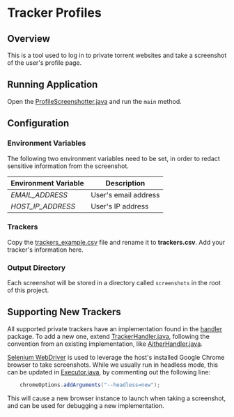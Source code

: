 # Tracker Profiles

## Overview

This is a tool used to log in to private torrent websites and take a screenshot of the user's profile page.

## Running Application

Open the [ProfileScreenshotter.java](./profile/src/main/java/me/zodac/tracker/ProfileScreenshotter.java) and run the `main` method.

## Configuration

### Environment Variables

The following two environment variables need to be set, in order to redact sensitive information from the screenshot.

| Environment Variable | Description          |
|----------------------|----------------------|
| *EMAIL_ADDRESS*      | User's email address |
| *HOST_IP_ADDRESS*    | User's IP address    |

### Trackers

Copy the [trackers_example.csv](./profile/src/main/resources/trackers_example.csv) file and rename it to **trackers.csv**. Add your tracker's
information here.

### Output Directory

Each screenshot will be stored in a directory called `screenshots` in the root of this project.

## Supporting New Trackers

All supported private trackers have an implementation found in the [handler](./profile/src/main/java/me/zodac/tracker/handler) package. To add a new
one, extend [TrackerHandler.java](./profile/src/main/java/me/zodac/tracker/framework/TrackerHandler.java), following the convention from an existing
implementation, like [AitherHandler.java](./profile/src/main/java/me/zodac/tracker/handler/AitherHandler.java).

[Selenium WebDriver](https://www.selenium.dev/documentation/webdriver/) is used to leverage the host's installed Google Chrome browser to take
screenshots. While we usually run in headless mode, this can be updated
in [Executor.java](./profile/src/main/java/me/zodac/tracker/util/Executor.java), by commenting out the following line:

```java
    chromeOptions.addArguments("--headless=new");
```

This will cause a new browser instance to launch when taking a screenshot, and can be used for debugging a new implementation.
